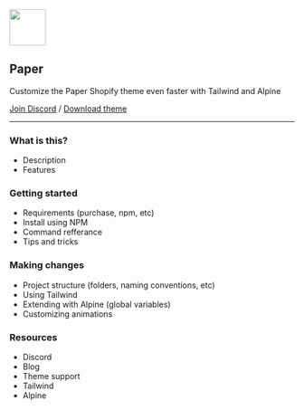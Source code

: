 <img src="https://user-images.githubusercontent.com/4685863/225655352-0d8b3cd2-4b27-4565-9f60-e240a1285349.jpg" width="64">

##  Paper

Customize the Paper Shopify theme even faster with Tailwind and Alpine

[Join Discord](https://discord.gg/NeSWQWCh) / [Download theme](https://themes.shopify.com/themes/paper/styles/poster)

---


### What is this?
- Description
- Features 

### Getting started
- Requirements (purchase, npm, etc)
- Install using NPM
- Command refferance
- Tips and tricks

### Making changes
- Project structure (folders, naming conventions, etc)
- Using Tailwind 
- Extending with Alpine (global variables)
- Customizing animations

### Resources
- Discord
- Blog
- Theme support
- Tailwind
- Alpine
